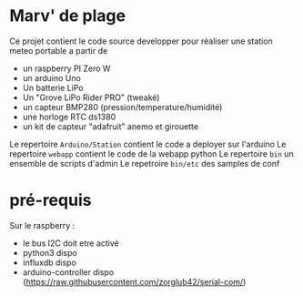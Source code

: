 # Marv' de plage
Ce projet contient le code source developper pour réaliser une station meteo portable a partir de
* un raspberry PI Zero W
* un arduino Uno
* Un batterie LiPo
* Un "Grove LiPo Rider PRO" (tweaké)
* un capteur BMP280 (pression/temperature/humidité)
* une horloge RTC ds1380
* un kit de capteur "adafruit" anemo et girouette

Le repertoire ```Arduino/Station``` contient le code a deployer sur l'arduino
Le repertoire ```webapp``` contient le code de la webapp python
Le repertoire ```bin``` un ensemble de scripts d'admin
Le repetroire ```bin/etc``` des samples de conf

# pré-requis
Sur le raspberry :
* le bus I2C doit etre activé
* python3 dispo
* influxdb dispo
* arduino-controller dispo (https://raw.githubusercontent.com/zorglub42/serial-com/)
